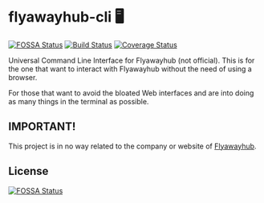 # flyawayhub-cli 🖥

[![FOSSA Status](https://app.fossa.com/api/projects/git%2Bgithub.com%2Fjnbdz%2Fflyawayhub-cli.svg?type=shield)](https://app.fossa.com/projects/git%2Bgithub.com%2Fjnbdz%2Fflyawayhub-cli?ref=badge_shield)
[![Build Status][ci-img]][ci] [![Coverage Status][cov-img]][cov]

Universal Command Line Interface for Flyawayhub (not official). This is for the one that want to interact with Flyawayhub without the need of using a browser.

For those that want to avoid the bloated Web interfaces and are into doing as many things in the terminal as possible.

## IMPORTANT!
This project is in no way related to the company or website of [Flyawayhub](https://app.prod.flyawayhub.com/).


## License
[![FOSSA Status](https://app.fossa.com/api/projects/git%2Bgithub.com%2Fjnbdz%2Fflyawayhub-cli.svg?type=large)](https://app.fossa.com/projects/git%2Bgithub.com%2Fjnbdz%2Fflyawayhub-cli?ref=badge_large)

[ci-img]: https://github.com/jnbdz/flyawayhub-cli/actions/workflows/go.yml/badge.svg
[ci]: https://github.com/jnbdz/flyawayhub-cli/actions/workflows/go.yml
[cov-img]: https://codecov.io/gh/jnbdz/flyawayhub-cli/branch/master/graph/badge.svg
[cov]: https://codecov.io/gh/jnbdz/flyawayhub-cli